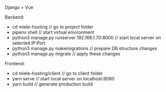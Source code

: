 Django + Vue

Backend:
- cd miele-hosting // go to project folder
- pipenv shell // start virtual environment
- python3 manage.py runserver 192.168.1.70:8000 // start local server on selected IP:Port
- python3 manage.py makemigrations // prepare DB structure changes
- python3 manage.py migrate // apply these changes

Frontend:
- cd miele-hosting/client // go to client folder
- yarn serve // start local server on localhost:8080
- yarn build // generate production build
